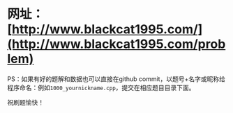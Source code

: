 # 网址：[http://www.blackcat1995.com/](http://www.blackcat1995.com/problem)



PS：如果有好的题解和数据也可以直接在github commit，以题号+名字或昵称给程序命名：例如`1000_yournickname.cpp`，提交在相应题目目录下面。

祝刷题愉快！
